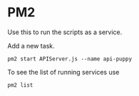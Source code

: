# PM2
Use this to run the scripts as a service.

Add a new task.

    pm2 start APIServer.js --name api-puppy

To see the list of running services use

    pm2 list
